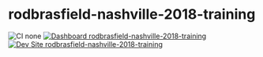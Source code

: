 # rodbrasfield-nashville-2018-training

![CI none](https://img.shields.io/badge/ci-none-orange.svg)
[![Dashboard rodbrasfield-nashville-2018-training](https://img.shields.io/badge/dashboard-rodbrasfield_nashville_2018_training-yellow.svg)](https://dashboard.pantheon.io/sites/2a5d2a5e-dd17-4698-9dc6-8a5d70995b34#dev/code)
[![Dev Site rodbrasfield-nashville-2018-training](https://img.shields.io/badge/site-rodbrasfield_nashville_2018_training-blue.svg)](http://dev-rodbrasfield-nashville-2018-training.pantheonsite.io/)